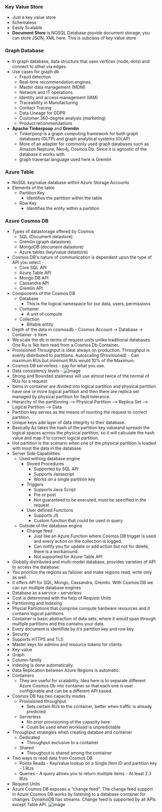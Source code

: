 ### Key Value Store
- Just a key value store
- Schemaless
- Easily Scalable
- **Document Store** is NOSQL Database provide document storage, you can store JSON, XML here. This is subclass of key value store

### Graph Database
- In graph database, data structure that uses vertices (node, dots) and connect to other via edges.
- Use cases for graph db 
    - Fraud detection 
    - Real-time recommendation engines. 
    - Master data management (MDM) 
    - Network and IT operations. 
    - Identity and access management (IAM) 
    - Traceability in Manufacturing 
    - Contact Tracing 
    - Data Lineage for GDPR 
    - Customer 360-degree analysis (marketing) 
    - Product recommendations 
- **Apache Tinkerpoop** and **Gremlin**
    - Tinkerpoop is a graph computing framework for both graph databases (OLTP) and graph analytical systems (OLAP)
    - More of an adapter for commonly used graph databases such as Amazon Neptune, Neo4j, Cosmos Db. Since it is agnostic of the database it works with.
    - graph traversal language used here is Gremlin

### Azure Table
- NoSQL key/value database within Azure Storage Accounts
- Elements of the table
    - Partition Key 
        - Identifies the partition within the table
    - Row Key
        - Identifies the entity within a partition

### Azure Cosmos DB
- Types of datastorage offered by Cosmos
    - SQL (Document datastore)
    - Gremlin (graph datastore) 
    - MongoDB (document datastore)
    - Azure tables (key/value datastore)
- Cosmos DB's nature of communication is dependent upon the type of API you select - 
    - Core SQL API
    - Azure Table API
    - Mongo DB API
    - Cassandra API
    - Gremlin API
- Components of the Cosmos DB
    - Database 
        - This is the logical namespace for our data, users, permissions
    - Container 
        - A unit of compute
    - Collection
        - Billable entity
- Depth of the data in cosmosdb -  Cosmos Account -> Database -> Container -> Item 
- We scale the db in terms of request units unlike traditional databases. One Ru is 1kb item read from a Cosmos Db Container.
- Provisioned Throughput is ideal always on production. Throughput is evenly distributed to partitions. Autoscaling (Provisioned) - Can maximum RUs but minimum RUs would 10% of the Maximum. 
- Cosmos DB serverless - pay for what you use.
- Data consistency levels - 
![image](https://user-images.githubusercontent.com/36666451/172935682-c6009b3f-d5dc-46e9-ab70-6b690ab0695a.png)
 - Strong and Bounded staleness will use almost twice of the normal of RUs for a request 
- Items in container are divided into logical partition and physical partition have one or more logical partition and then there are replica set managed by physical partition for fault tolerance.    
- Hierarchy of the partitioning --> Physical Partition --> Replica Set --> Logical Partition --> Data        
- Partition key serves as the means of rounting the request to correct partition.
- Unique keys add layer of data integrity to their database.
- Basically Az takes the hash of the partition key valueand spreads the logical spaces across the physical partition, so it will calculate the hash value and map it to correct logical partition.
- Hot partition is the scenario when one of the physical partition is loaded with most the data in the database.
- Server Side Capabilities
    - Used withing database engine 
        - Stored Procedures
            - Supported by SQL API
            - Supports Javascript
            - Works on a single partition key
        - Triggers 
            - Supports Java Script
            - Pre or post
            - Not guaranteed to be executed, must be specified in the request
        - User defined Functions
            - Supports JS
            - Custom function that could be used in query
    - Outside of the database engine
        - Change feed
            - Just like an Azure Function where Cosmos DB trigger is used and every action on the collection is logged.
            - Can notify you for update or add action but not for delete, there is a workaround.
            - Not supported for Azure Table API
- Globally distributed and multi-model database, provides varieties of API to access the database.
- You priortize the regions as failover and make regions read, write only as well.
- It offers API for SQL, Mongo, Cassandra, Gremlin. With Cosmos DB we can run mutliple database engines
- Database as a service - serverless
- Cost is determined with the help of Request Units
- Partitioning and Indexing
- Phycial Partiotions that comprise compute hardware resources and it contains logical partitions
- Container is basic abstraction of data sets, where it would span through multiple partitions and this contains your data.
- Every document is identifide by it's partition key and row key.
- Security 
- Supports HTTPS and TLS
- Master keys for admins and resource tokens for clients
- Key-value
- Graph
- Column-family
- Indexing is done automatically.
- Data Replication between Azure Regions is automatic.
- Containers
    - They are useful for scalability, Idea here is to separate different Azure Cosmos Db into container so that each one is user configurable and can be a different API based.
- Cosmos DB has two capacity modes
    - Provisioned throughput 
        - Sets certain RUs to the container, better when traffic is already predicted
    - Serverless
        - No prior provisioning of the capacity here
        - Could be used when workload is unpredictable
- Throughput strategies when creating databse and container
    - Dedicated
        - Throughput exclusive to a container
    - Shared 
        - Throughout is shared among the container
- Two ways to read data from Cosmos DB
    - Points Reads - Key/value lookup on a Single Item ID and partition key - 1 RUs 
    - Queries - A query allows you to return multiple items - At least 2.3 RUs 
- Request Units 
- Azure Cosmos DB exposes a "change feed". The change feed support in Azure Cosmos DB works by listening to a database container for changes. DynamoDB has streams. Change feed is supported by all APIs except Table API. 
![image](https://user-images.githubusercontent.com/36666451/196996297-9bec247c-2adf-4b3a-8082-bb5501632150.png)
